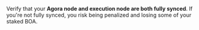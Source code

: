 <div class="admonition admonition-caution alert alert--warning"><div class="admonition-content"><p>Verify that your <strong>Agora node and execution node are both fully synced</strong>. If you're not fully synced, you risk being penalized and losing some of your staked BOA.</p></div></div>
